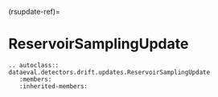 (rsupdate-ref)=
# ReservoirSamplingUpdate

```{eval-rst}
.. autoclass:: dataeval.detectors.drift.updates.ReservoirSamplingUpdate
   :members:
   :inherited-members:
```
